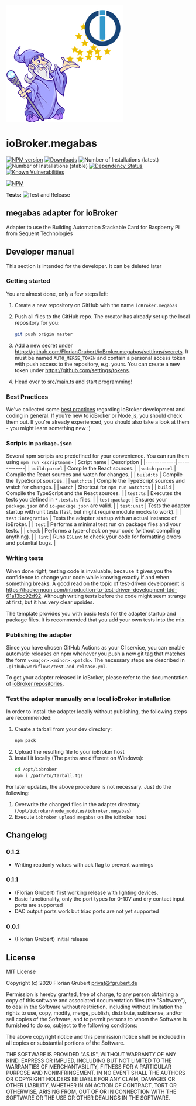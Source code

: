 ![Logo](admin/megabas.png)

# ioBroker.megabas

[![NPM version](http://img.shields.io/npm/v/iobroker.megabas.svg)](https://www.npmjs.com/package/iobroker.megabas)
[![Downloads](https://img.shields.io/npm/dm/iobroker.megabas.svg)](https://www.npmjs.com/package/iobroker.megabas)
![Number of Installations (latest)](http://iobroker.live/badges/megabas-installed.svg)
![Number of Installations (stable)](http://iobroker.live/badges/megabas-stable.svg)
[![Dependency Status](https://img.shields.io/david/FlorianGrubert/iobroker.megabas.svg)](https://david-dm.org/FlorianGrubert/iobroker.megabas)
[![Known Vulnerabilities](https://snyk.io/test/github/FlorianGrubert/ioBroker.megabas/badge.svg)](https://snyk.io/test/github/FlorianGrubert/ioBroker.megabas)

[![NPM](https://nodei.co/npm/iobroker.megabas.png?downloads=true)](https://nodei.co/npm/iobroker.megabas/)

**Tests:** ![Test and Release](https://github.com/FlorianGrubert/ioBroker.megabas/workflows/Test%20and%20Release/badge.svg)

## megabas adapter for ioBroker

Adapter to use the Building Automation Stackable Card for Raspberry Pi from Sequent Technologies

## Developer manual

This section is intended for the developer. It can be deleted later

### Getting started

You are almost done, only a few steps left:

1. Create a new repository on GitHub with the name `ioBroker.megabas`

1. Push all files to the GitHub repo. The creator has already set up the local repository for you:
    ```bash
    git push origin master
    ```
1. Add a new secret under https://github.com/FlorianGrubert/ioBroker.megabas/settings/secrets. It must be named `AUTO_MERGE_TOKEN` and contain a personal access token with push access to the repository, e.g. yours. You can create a new token under https://github.com/settings/tokens.

1. Head over to [src/main.ts](src/main.ts) and start programming!

### Best Practices

We've collected some [best practices](https://github.com/ioBroker/ioBroker.repositories#development-and-coding-best-practices) regarding ioBroker development and coding in general. If you're new to ioBroker or Node.js, you should
check them out. If you're already experienced, you should also take a look at them - you might learn something new :)

### Scripts in `package.json`

Several npm scripts are predefined for your convenience. You can run them using `npm run <scriptname>`
| Script name | Description |
|-------------|-------------|
| `build:parcel` | Compile the React sources. |
| `watch:parcel` | Compile the React sources and watch for changes. |
| `build:ts` | Compile the TypeScript sources. |
| `watch:ts` | Compile the TypeScript sources and watch for changes. |
| `watch` | Shortcut for `npm run watch:ts` |
| `build` | Compile the TypeScript and the React sources. |
| `test:ts` | Executes the tests you defined in `*.test.ts` files. |
| `test:package` | Ensures your `package.json` and `io-package.json` are valid. |
| `test:unit` | Tests the adapter startup with unit tests (fast, but might require module mocks to work). |
| `test:integration` | Tests the adapter startup with an actual instance of ioBroker. |
| `test` | Performs a minimal test run on package files and your tests. |
| `check` | Performs a type-check on your code (without compiling anything). |
| `lint` | Runs `ESLint` to check your code for formatting errors and potential bugs. |

### Writing tests

When done right, testing code is invaluable, because it gives you the
confidence to change your code while knowing exactly if and when
something breaks. A good read on the topic of test-driven development
is https://hackernoon.com/introduction-to-test-driven-development-tdd-61a13bc92d92.
Although writing tests before the code might seem strange at first, but it has very
clear upsides.

The template provides you with basic tests for the adapter startup and package files.
It is recommended that you add your own tests into the mix.

### Publishing the adapter

Since you have chosen GitHub Actions as your CI service, you can
enable automatic releases on npm whenever you push a new git tag that matches the form
`v<major>.<minor>.<patch>`. The necessary steps are described in `.github/workflows/test-and-release.yml`.

To get your adapter released in ioBroker, please refer to the documentation
of [ioBroker.repositories](https://github.com/ioBroker/ioBroker.repositories#requirements-for-adapter-to-get-added-to-the-latest-repository).

### Test the adapter manually on a local ioBroker installation

In order to install the adapter locally without publishing, the following steps are recommended:

1. Create a tarball from your dev directory:
    ```bash
    npm pack
    ```
1. Upload the resulting file to your ioBroker host
1. Install it locally (The paths are different on Windows):
    ```bash
    cd /opt/iobroker
    npm i /path/to/tarball.tgz
    ```

For later updates, the above procedure is not necessary. Just do the following:

1. Overwrite the changed files in the adapter directory (`/opt/iobroker/node_modules/iobroker.megabas`)
1. Execute `iobroker upload megabas` on the ioBroker host

## Changelog

### 0.1.2

-   Writing readonly values with ack flag to prevent warnings


### 0.1.1

-   (Florian Grubert) first working release with lighting devices.
-   Basic functionality, only the port types for 0-10V and dry contact input ports are supported
-   DAC output ports work but triac ports are not yet supported

### 0.0.1

-   (Florian Grubert) initial release

## License

MIT License

Copyright (c) 2020 Florian Grubert <privat@fgrubert.de>

Permission is hereby granted, free of charge, to any person obtaining a copy
of this software and associated documentation files (the "Software"), to deal
in the Software without restriction, including without limitation the rights
to use, copy, modify, merge, publish, distribute, sublicense, and/or sell
copies of the Software, and to permit persons to whom the Software is
furnished to do so, subject to the following conditions:

The above copyright notice and this permission notice shall be included in all
copies or substantial portions of the Software.

THE SOFTWARE IS PROVIDED "AS IS", WITHOUT WARRANTY OF ANY KIND, EXPRESS OR
IMPLIED, INCLUDING BUT NOT LIMITED TO THE WARRANTIES OF MERCHANTABILITY,
FITNESS FOR A PARTICULAR PURPOSE AND NONINFRINGEMENT. IN NO EVENT SHALL THE
AUTHORS OR COPYRIGHT HOLDERS BE LIABLE FOR ANY CLAIM, DAMAGES OR OTHER
LIABILITY, WHETHER IN AN ACTION OF CONTRACT, TORT OR OTHERWISE, ARISING FROM,
OUT OF OR IN CONNECTION WITH THE SOFTWARE OR THE USE OR OTHER DEALINGS IN THE
SOFTWARE.
